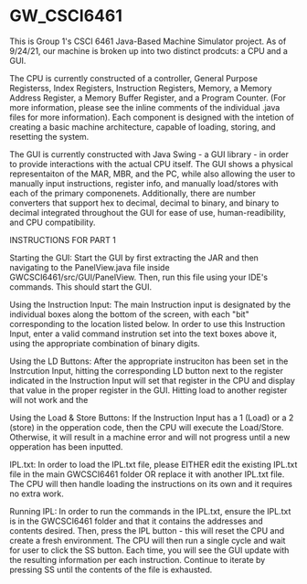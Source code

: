 # GW_CSCI6461
This is Group 1's CSCI 6461 Java-Based Machine Simulator project. As of 9/24/21, our machine is broken up into two distinct prodcuts: a CPU and a GUI. 

The CPU is currently constructed of a controller, General Purpose Registerss, Index Registers, Instruction Registers, Memory, a Memory Address Register, 
a Memory Buffer Register, and a Program Counter. (For more information, please see the inline comments of the individual .java files for more information). 
Each component is designed with the intetion of creating a basic machine architecture, capable of loading, storing, and resetting the system. 

The GUI is currently constructed with Java Swing - a GUI library - in order to provide interactions with the actual CPU itself. 
The GUI shows a physical representaiton of the MAR, MBR, and the PC, while also allowing the user to manually input instructions, register info, and manually 
load/stores with each of the primary componenets. 
Additionally, there are number converters that support hex to decimal, decimal to binary, and binary to decimal integrated throughout the GUI for ease of use,  human-readibility, and CPU compatibility.  

INSTRUCTIONS FOR PART 1 

Starting the GUI: Start the GUI by first extracting the JAR and then navigating to the PanelView.java file inside GWCSCI6461/src/GUI/PanelView. Then, run this file using your IDE's commands. This should start the GUI. 

Using the Instruction Input: The main Instruction input is designated by the individual boxes along the bottom of the screen, with each "bit" corresponding to the location listed below. In order to use this Instruction Input, enter a valid command instrution set into the text boxes above it, using the appropriate combination of binary digits. 

Using the LD Buttons: After the appropriate instruciton has been set in the Instrcution Input, hitting the corresponding LD button next to the register indicated in the Instruction Input will set that register in the CPU and display that value in the proper register in the GUI. Hitting load to another register will not work and the 

Using the Load & Store Buttons: If the Instruction Input has a 1 (Load) or a 2 (store) in the opperation code, then the CPU will execute the Load/Store. Otherwise, it will result in a machine error and will not progress until a new opperation has been inputted. 

IPL.txt: In order to load the IPL.txt file, please EITHER edit the existing IPL.txt file in the main GWCSCI6461 folder OR replace it with another IPL.txt file. The CPU will then handle loading the instructions on its own and it requires no extra work. 

Running IPL: In order to run the commands in the IPL.txt, ensure the IPL.txt is in the GWCSCI6461 folder and that it contains the addresses and contents desired. Then, press the IPL button - this will reset the CPU and create a fresh environment. The CPU will then run a single cycle and wait for user to click the SS button. Each time, you will see the GUI update with the resulting information per each instruction. Continue to iterate by pressing SS until the contents of the file is exhausted. 
